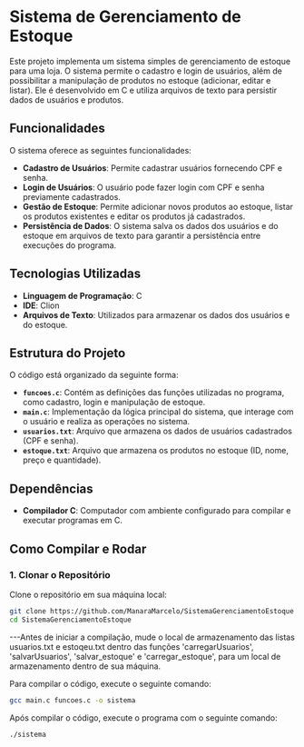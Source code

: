 # Sistema de Gerenciamento de Estoque

Este projeto implementa um sistema simples de gerenciamento de estoque para uma loja. O sistema permite o cadastro e login de usuários, além de possibilitar a manipulação de produtos no estoque (adicionar, editar e listar). Ele é desenvolvido em C e utiliza arquivos de texto para persistir dados de usuários e produtos.

## Funcionalidades

O sistema oferece as seguintes funcionalidades:

- **Cadastro de Usuários**: Permite cadastrar usuários fornecendo CPF e senha.
- **Login de Usuários**: O usuário pode fazer login com CPF e senha previamente cadastrados.
- **Gestão de Estoque**: Permite adicionar novos produtos ao estoque, listar os produtos existentes e editar os produtos já cadastrados.
- **Persistência de Dados**: O sistema salva os dados dos usuários e do estoque em arquivos de texto para garantir a persistência entre execuções do programa.

## Tecnologias Utilizadas

- **Linguagem de Programação**: C
- **IDE**: Clion
- **Arquivos de Texto**: Utilizados para armazenar os dados dos usuários e do estoque.

## Estrutura do Projeto

O código está organizado da seguinte forma:

- **`funcoes.c`**: Contém as definições das funções utilizadas no programa, como cadastro, login e manipulação de estoque.
- **`main.c`**: Implementação da lógica principal do sistema, que interage com o usuário e realiza as operações no sistema.
- **`usuarios.txt`**: Arquivo que armazena os dados de usuários cadastrados (CPF e senha).
- **`estoque.txt`**: Arquivo que armazena os produtos no estoque (ID, nome, preço e quantidade).

## Dependências

- **Compilador C**: Computador com ambiente configurado para compilar e executar programas em C.

## Como Compilar e Rodar

### 1. Clonar o Repositório

Clone o repositório em sua máquina local:

```bash
git clone https://github.com/ManaraMarcelo/SistemaGerenciamentoEstoque
cd SistemaGerenciamentoEstoque
```
---Antes de iniciar a compilação, mude o local de armazenamento das listas usuarios.txt e estoqeu.txt dentro das funções 'carregarUsuarios', 'salvarUsuarios', 'salvar_estoque' e 'carregar_estoque', para um local de armazenamento dentro de sua máquina.

Para compilar o código, execute o seguinte comando:
```bash
gcc main.c funcoes.c -o sistema
```

Após compilar o código, execute o programa com o seguinte comando:
```bash
./sistema

